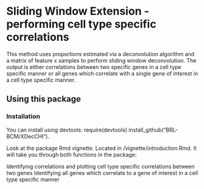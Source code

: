 # Sliding Window Extension - performing cell type specific correlations

This method uses proportions estimated via a deconvolution algorithm and a matrix of feature x samples to perform sliding window deconvolution. The output is either correlations between two specific genes in a cell type specific manner or all genes which correlate with a single gene of interest in a cell type specific manner.

## Using this package

### Installation
You can install using devtools: require(devtools) install_github(“BRL-BCM/XDecCHI”).

Look at the package Rmd vignette.
Located in /vignette/introduction.Rmd. It will take you through both functions in the package:

Identifying correlations and plotting cell type specific correlations between two genes
Identifying all genes which correlate to a gene of interest in a cell type specific manner